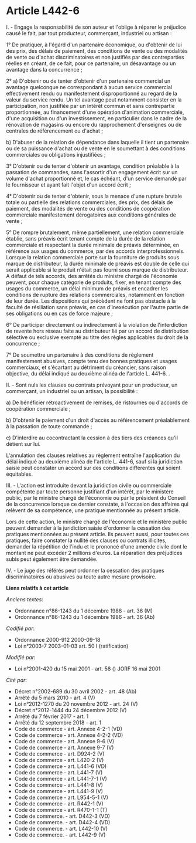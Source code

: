 # Article L442-6

I. - Engage la responsabilité de son auteur et l'oblige à réparer le préjudice causé le fait, par tout producteur,
commerçant, industriel ou artisan :

1° De pratiquer, à l'égard d'un partenaire économique, ou d'obtenir de lui des prix, des délais de paiement, des conditions
de vente ou des modalités de vente ou d'achat discriminatoires et non justifiés par des contreparties réelles en créant, de
ce fait, pour ce partenaire, un désavantage ou un avantage dans la concurrence ;

2° a) D'obtenir ou de tenter d'obtenir d'un partenaire commercial un avantage quelconque ne correspondant à aucun service
commercial effectivement rendu ou manifestement disproportionné au regard de la valeur du service rendu. Un tel avantage peut
notamment consister en la participation, non justifiée par un intérêt commun et sans contrepartie proportionnée, au
financement d'une opération d'animation commerciale, d'une acquisition ou d'un investissement, en particulier dans le cadre
de la rénovation de magasins ou encore du rapprochement d'enseignes ou de centrales de référencement ou d'achat ;

b) D'abuser de la relation de dépendance dans laquelle il tient un partenaire ou de sa puissance d'achat ou de vente en le
soumettant à des conditions commerciales ou obligations injustifiées ;

3° D'obtenir ou de tenter d'obtenir un avantage, condition préalable à la passation de commandes, sans l'assortir d'un
engagement écrit sur un volume d'achat proportionné et, le cas échéant, d'un service demandé par le fournisseur et ayant fait
l'objet d'un accord écrit ;

4° D'obtenir ou de tenter d'obtenir, sous la menace d'une rupture brutale totale ou partielle des relations commerciales, des
prix, des délais de paiement, des modalités de vente ou des conditions de coopération commerciale manifestement dérogatoires
aux conditions générales de vente ;

5° De rompre brutalement, même partiellement, une relation commerciale établie, sans préavis écrit tenant compte de la durée
de la relation commerciale et respectant la durée minimale de préavis déterminée, en référence aux usages du commerce, par
des accords interprofessionnels. Lorsque la relation commerciale porte sur la fourniture de produits sous marque de
distributeur, la durée minimale de préavis est double de celle qui serait applicable si le produit n'était pas fourni sous
marque de distributeur. A défaut de tels accords, des arrêtés du ministre chargé de l'économie peuvent, pour chaque catégorie
de produits, fixer, en tenant compte des usages du commerce, un délai minimum de préavis et encadrer les conditions de
rupture des relations commerciales, notamment en fonction de leur durée. Les dispositions qui précèdent ne font pas obstacle
à la faculté de résiliation sans préavis, en cas d'inexécution par l'autre partie de ses obligations ou en cas de force
majeure ;

6° De participer directement ou indirectement à la violation de l'interdiction de revente hors réseau faite au distributeur
lié par un accord de distribution sélective ou exclusive exempté au titre des règles applicables du droit de la concurrence ;

7° De soumettre un partenaire à des conditions de règlement manifestement abusives, compte tenu des bonnes pratiques et
usages commerciaux, et s'écartant au détriment du créancier, sans raison objective, du délai indiqué au deuxième alinéa de
l'article L. 441-6. .

II. - Sont nuls les clauses ou contrats prévoyant pour un producteur, un commerçant, un industriel ou un artisan, la
possibilité :

a) De bénéficier rétroactivement de remises, de ristournes ou d'accords de coopération commerciale ;

b) D'obtenir le paiement d'un droit d'accès au référencement préalablement à la passation de toute commande ;

c) D'interdire au cocontractant la cession à des tiers des créances qu'il détient sur lui.

L'annulation des clauses relatives au règlement entraîne l'application du délai indiqué au deuxième alinéa de l'article L.
441-6, sauf si la juridiction saisie peut constater un accord sur des conditions différentes qui soient équitables. 

III. - L'action est introduite devant la juridiction civile ou commerciale compétente par toute personne justifiant d'un
intérêt, par le ministère public, par le ministre chargé de l'économie ou par le président du Conseil de la concurrence
lorsque ce dernier constate, à l'occasion des affaires qui relèvent de sa compétence, une pratique mentionnée au présent
article.

Lors de cette action, le ministre chargé de l'économie et le ministère public peuvent demander à la juridiction saisie
d'ordonner la cessation des pratiques mentionnées au présent article. Ils peuvent aussi, pour toutes ces pratiques, faire
constater la nullité des clauses ou contrats illicites, demander la répétition de l'indu et le prononcé d'une amende civile
dont le montant ne peut excéder 2 millions d'euros. La réparation des préjudices subis peut également être demandée. 

IV. - Le juge des référés peut ordonner la cessation des pratiques discriminatoires ou abusives ou toute autre mesure
provisoire.

**Liens relatifs à cet article**

_Anciens textes_:

  - Ordonnance n°86-1243 du 1 décembre 1986 - art. 36 (M)
  - Ordonnance n°86-1243 du 1 décembre 1986 - art. 36 (Ab)

_Codifié par_:

  - Ordonnance 2000-912 2000-09-18
  - Loi n°2003-7 2003-01-03 art. 50 I (ratification)

_Modifié par_:

  - Loi n°2001-420 du 15 mai 2001 - art. 56 () JORF 16 mai 2001

_Cité par_:

  - Décret n°2002-689 du 30 avril 2002 - art. 48 (Ab)
  - Arrêté du 5 mars 2010 - art. 4 (V)
  - Loi n°2012-1270 du 20 novembre 2012 - art. 24 (V)
  - Décret n°2012-1444 du 24 décembre 2012 (V)
  - Arrêté du 7 février 2017 - art. 1
  - Arrêté du 12 septembre 2018 - art. 1
  - Code de commerce - art. Annexe 4-2-1 (VD)
  - Code de commerce - art. Annexe 4-2-2 (VD)
  - Code de commerce - art. Annexe 9-6 (V)
  - Code de commerce - art. Annexe 9-7 (V)
  - Code de commerce - art. D924-2 (V)
  - Code de commerce - art. L420-2 (V)
  - Code de commerce - art. L441-6 (VD)
  - Code de commerce - art. L441-7 (V)
  - Code de commerce - art. L441-7-1 (V)
  - Code de commerce - art. L441-8 (V)
  - Code de commerce - art. L441-9 (V)
  - Code de commerce - art. L954-5-1 (V)
  - Code de commerce - art. R442-1 (V)
  - Code de commerce - art. R470-1-1 (T)
  - Code de commerce. - art. D442-3 (VD)
  - Code de commerce. - art. D442-4 (VD)
  - Code de commerce. - art. L442-10 (V)
  - Code de commerce. - art. L442-9 (V)
